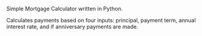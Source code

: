 Simple Mortgage Calculator written in Python. 

Calculates payments based on four inputs: principal, payment term, annual interest rate, and if anniversary payments are made.
